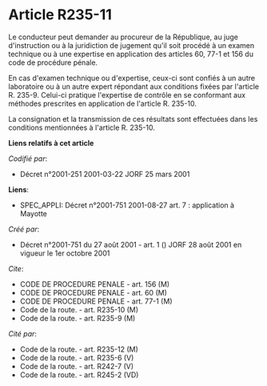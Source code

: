 # Article R235-11

Le conducteur peut demander au procureur de la République, au juge d'instruction ou à la juridiction de jugement qu'il soit
procédé à un examen technique ou à une expertise en application des articles 60, 77-1 et 156 du code de procédure pénale.

En cas d'examen technique ou d'expertise, ceux-ci sont confiés à un autre laboratoire ou à un autre expert répondant aux
conditions fixées par l'article R. 235-9. Celui-ci pratique l'expertise de contrôle en se conformant aux méthodes prescrites
en application de l'article R. 235-10.

La consignation et la transmission de ces résultats sont effectuées dans les conditions mentionnées à l'article R. 235-10.

**Liens relatifs à cet article**

_Codifié par_:

  - Décret n°2001-251 2001-03-22 JORF 25 mars 2001

**Liens**:

  - SPEC_APPLI: Décret n°2001-751 2001-08-27 art. 7 : application à Mayotte

_Créé par_:

  - Décret n°2001-751 du 27 août 2001 - art. 1 () JORF 28 août 2001 en vigueur le 1er octobre 2001

_Cite_:

  - CODE DE PROCEDURE PENALE - art. 156 (M)
  - CODE DE PROCEDURE PENALE - art. 60 (M)
  - CODE DE PROCEDURE PENALE - art. 77-1 (M)
  - Code de la route. - art. R235-10 (M)
  - Code de la route. - art. R235-9 (M)

_Cité par_:

  - Code de la route. - art. R235-12 (M)
  - Code de la route. - art. R235-6 (V)
  - Code de la route. - art. R242-7 (V)
  - Code de la route. - art. R245-2 (VD)
